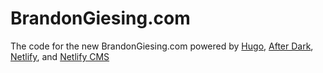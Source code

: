 # BrandonGiesing.com
The code for the new BrandonGiesing.com powered by [Hugo](https://gohugo.io), [After Dark](https://git.habd.as/comfusion/after-dark/), [Netlify](https://www.netlify.com), and [Netlify CMS](https://www.netlifycms.org)
